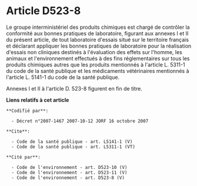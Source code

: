 # Article D523-8

Le groupe interministériel des produits chimiques est chargé de contrôler la conformité aux bonnes pratiques de laboratoire,
figurant aux annexes I et II du présent article, de tout laboratoire d'essais situé sur le territoire français et déclarant
appliquer les bonnes pratiques de laboratoire pour la réalisation d'essais non cliniques destinés à l'évaluation des effets
sur l'homme, les animaux et l'environnement effectués à des fins réglementaires sur tous les produits chimiques autres que
les produits mentionnés à l'article L. 5311-1 du code de la santé publique et les médicaments vétérinaires mentionnés à
l'article L. 5141-1 du code de la santé publique. 

Annexes I et II à l'article D. 523-8 figurent en fin de titre.

**Liens relatifs à cet article**

	**Codifié par**:

	  - Décret n°2007-1467 2007-10-12 JORF 16 octobre 2007

	**Cite**:

	  - Code de la santé publique - art. L5141-1 (V)
	  - Code de la santé publique - art. L5311-1 (VT)

	**Cité par**:

	  - Code de l'environnement - art. D523-10 (V)
	  - Code de l'environnement - art. D523-11 (V)
	  - Code de l'environnement - art. D523-8 (V)
